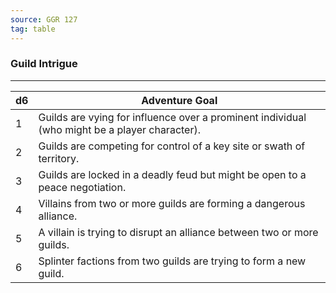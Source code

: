 ```yaml
---
source: GGR 127
tag: table
---
```


### Guild Intrigue
---
|d6|Adventure Goal|
|----|------------|
|1|Guilds are vying for influence over a prominent individual (who might be a player character).|
|2|Guilds are competing for control of a key site or swath of territory.|
|3|Guilds are locked in a deadly feud but might be open to a peace negotiation.|
|4|Villains from two or more guilds are forming a dangerous alliance.|
|5|A villain is trying to disrupt an alliance between two or more guilds.|
|6|Splinter factions from two guilds are trying to form a new guild.|
